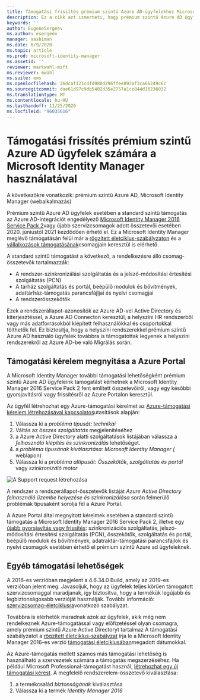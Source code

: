 ```yaml
---
title: Támogatási frissítés prémium szintű Azure AD-ügyfelekhez Microsoft Identity Manager használatával | Microsoft Docs
description: Ez a cikk azt ismerteti, hogy prémium szintű Azure AD ügyfelek hogyan kaphatnak támogatást a 2021. január 21. után.
keywords: ''
author: EugeneSergeev
ms.author: esergeev
manager: aashiman
ms.date: 6/9/2020
ms.topic: article
ms.prod: microsoft-identity-manager
ms.assetid: ''
reviewer: markwahl-msft
ms.reviewer: mwahl
ms.suite: ems
ms.openlocfilehash: 26dcaf121c4fd980d296ffee893af3ca66249c6c
ms.sourcegitcommit: dae61d97c9db5402d35e2757a1ce844d16236032
ms.translationtype: MT
ms.contentlocale: hu-HU
ms.lasthandoff: 11/25/2020
ms.locfileid: "96035616"
---
```

# <a name="support-update-for-azure-ad-premium-customers-using-microsoft-identity-manager"></a>Támogatási frissítés prémium szintű Azure AD ügyfelek számára a Microsoft Identity Manager használatával

A következőkre vonatkozik: prémium szintű Azure AD, Microsoft Identity Manager (webalkalmazás)

Prémium szintű Azure AD ügyfelek esetében a standard szintű támogatás az Azure AD-integrációt engedélyező [Microsoft Identity Manager 2016 Service Pack 2](https://docs.microsoft.com/microsoft-identity-manager/microsoft-identity-manager-2016)vagy újabb szervizcsomagok adott összetevői esetében 2020. júniustól 2021 kezdődően érhető el. Ez a Microsoft Identity Manager meglévő támogatásán felül már a [rögzített életciklus-szabályzaton](https://docs.microsoft.com//lifecycle/policies/fixed) és a [vállalkozások támogatásának](https://support.microsoft.com/help/4341255)csomagjain keresztül is elérhető.

A standard szintű támogatást a következő, a rendelkezésre álló csomag-összetevők tartalmazzák:
- A rendszer-szinkronizálási szolgáltatás és a jelszó-módosítási értesítési szolgáltatás (PCN)
- A tárház szolgáltatás és portál, beépülő modulok és bővítmények, adattárház-támogatás parancsfájljai és nyelvi csomagjai
- A rendszerösszekötők

Ezek a rendszerállapot-azonosítók az Azure AD-vel Active Directory és kiterjesztéssel, a Azure AD Connecton keresztül, a helyszíni HR rendszerből vagy más adatforrásokból kiépített felhasználókkal és csoportokkal tölthetők fel. Ez biztosítja, hogy a helyszíni rendszerekkel prémium szintű Azure AD használó ügyfelek továbbra is támogatottak legyenek a helyszíni rendszerekről az Azure AD-be való Migrálás során. 

## <a name="opening-a-support-request-in-the-azure-portal"></a>Támogatási kérelem megnyitása a Azure Portal

A Microsoft Identity Manager további támogatási lehetőségként prémium szintű Azure AD ügyfeleink támogatást kérhetnek a Microsoft Identity Manager 2016 Service Pack 2 fent említett összetevőiről, vagy egy későbbi gyorsjavításról vagy frissítésről az Azure Portalon keresztül.

Az ügyfél létrehozhat egy Azure-támogatási kérelmet az [Azure-támogatási kérelem létrehozásával kapcsolatos](https://docs.microsoft.com/azure/azure-portal/supportability/how-to-create-azure-support-request)utasítások alapján:
1. Válassza ki a *probléma típusát: technikai*
1. Váltás az *összes szolgáltatás* megjelenítéséhez
1. a Azure Active Directory alatti szolgáltatások listájában válassza a *felhasználó kiépítés és szinkronizálás* lehetőséget.
1. a *probléma típusának kiválasztása: Microsoft Identity Manager (* weblapon)
1. Válassza ki a *probléma altípusát*: *Összekötők*, *szolgáltatás és portál* vagy *szinkronizáló motor*

![A Support request létrehozása](media/azure-active-directory-new-support-request.png)

A rendszer a rendszerállapot-összetevők listáját *Azure Active Directory felhasználó üzembe helyezése és szinkronizálása* során felmerülő problémák típusaként sorolja fel a Azure Portal.

A Azure Portal által megnyitott kérelmek esetében a standard szintű támogatás a Microsoft Identity Manager 2016 Service Pack 2, illetve egy [újabb gyorsjavítás vagy frissítés](reference/version-history.md): szinkronizációs szolgáltatás, jelszó-módosítási értesítési szolgáltatás (PCN), összekötők, szolgáltatás és portál, beépülő modulok és bővítmények, adatraktár-támogatási parancsfájlok és nyelvi csomagok esetében érhető el prémium szintű Azure ad ügyfeleknek.

## <a name="other-support-options"></a>Egyéb támogatási lehetőségek

A 2016-es verzióban megjelent a 4.6.34.0 Build, amely az 2019-es verzióban jelent meg. Javasoljuk, hogy az ügyfelek teljes körűen támogatott szervizcsomaggal maradjanak, így biztosítva, hogy a termékük legújabb és legbiztonságosabb verzióját használják. További információ: [szervizcsomag-életciklusra](https://support.microsoft.com/help/17138)vonatkozó szabályzat.

Továbbra is elérhetők maradnak azok az ügyfelek, akik még nem rendelkeznek Azure-támogatással vagy előfizetéssel olyan csomagra, amely prémium szintű Azure Active Directoryt tartalmaz A támogatási szabályzatot a [rögzített életciklus-szabályzat](https://docs.microsoft.com/lifecycle/policies/fixed) írja le a Microsoft Identity Manager 2016-es verzió [támogatási életciklusában](https://support.microsoft.com/lifecycle/search?alpha=microsoft%20identity%20manager%202016)megadott dátumokkal.

Az Azure-támogatás mellett számos más támogatási lehetőség is használható a szervezetek számára a támogatás megszerzéséhez. Ha például Microsoft Professional-támogatást használ, [létrehozhat egy új támogatási kérést](https://support.microsoft.com/supportforbusiness/productselection). A megfelelő rendszerelem-összetevő kiválasztása:
1. a termékcsalád *biztonságának* kiválasztása
1. Válassza ki a termék *Identity Manager 2016*
